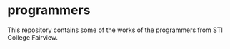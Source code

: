 # programmers
This repository contains some of the works of the programmers from STI College Fairview.